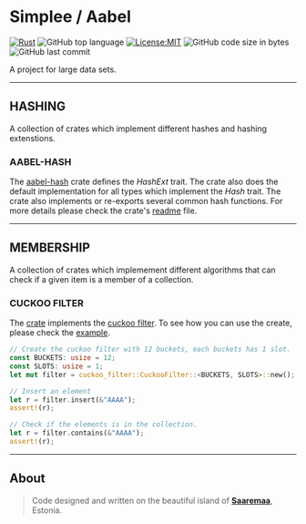 # Simplee / Aabel

[![Rust](https://github.com/veminovici/aabel/actions/workflows/ci.yml/badge.svg?branch=main)](https://github.com/veminovici/aabel/actions/workflows/ci.yml)
![GitHub top language](https://img.shields.io/github/languages/top/veminovici/aabel)
[![License:MIT](https://img.shields.io/badge/License-MIT-yellow.svg)](https://opensource.org/licenses/MIT)
![GitHub code size in bytes](https://img.shields.io/github/languages/code-size/veminovici/aabel)
![GitHub last commit](https://img.shields.io/github/last-commit/veminovici/aabel)

A project for large data sets.

---

## HASHING
A collection of crates which implement different hashes and hashing extenstions.

### AABEL-HASH
The [aabel-hash](./hashing/aabel-hash/) crate defines the *HashExt* trait. The crate also does the default implementation for all types which implement the *Hash* trait.
The crate also implements or re-exports several common hash functions. For more details please check the crate's [readme](./hashing/aabel-hash/README.md) file.

---

## MEMBERSHIP
A collection of crates which implemement different algorithms that can check if a given item is a member of a collection.

### CUCKOO FILTER
The [crate](./membership/cuckoo-filter/) implements the [cuckoo filter](https://en.wikipedia.org/wiki/Cuckoo_filter). To see how you can use the create, please check the [example](./membership/cuckoo-filter/examples/cuckoo.rs).

```rust
// Create the cuckoo filter with 12 buckets, each buckets has 1 slot.
const BUCKETS: usize = 12;
const SLOTS: usize = 1;
let mut filter = cuckoo_filter::CuckooFilter::<BUCKETS, SLOTS>::new();

// Insert an element
let r = filter.insert(&"AAAA");
assert!(r);

// Check if the elements is in the collection.
let r = filter.contains(&"AAAA");
assert!(r);
```

---

## About

> Code designed and written on the beautiful island of [**Saaremaa**](https://goo.gl/maps/DmB9ewY2R3sPGFnTA), Estonia.
